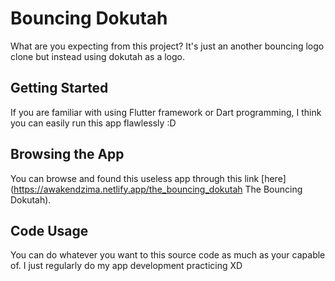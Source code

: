 # Bouncing Dokutah

What are you expecting from this project? It's just an another bouncing logo clone but instead using dokutah as a logo.

## Getting Started

If you are familiar with using Flutter framework or Dart programming, I think you can easily run this app flawlessly :D

## Browsing the App
You can browse and found this useless app through this link [here](https://awakendzima.netlify.app/the_bouncing_dokutah The Bouncing Dokutah).

## Code Usage
You can do whatever you want to this source code as much as your capable of. I just regularly do my app development practicing XD